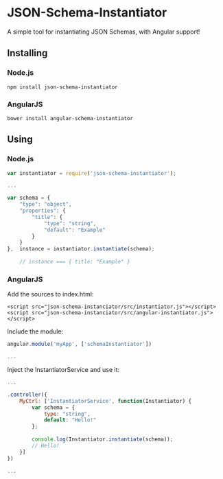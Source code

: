 # JSON-Schema-Instantiator
A simple tool for instantiating JSON Schemas, with Angular support!

## Installing

### Node.js

```
npm install json-schema-instantiator
```

### AngularJS

```
bower install angular-schema-instantiator
```

## Using

### Node.js
``` javascript
var instantiator = require('json-schema-instantiator');

...

var schema = {
    "type": "object",
    "properties": {
        "title": {
            "type": "string",
            "default": "Example"
        }
    }
},  instance = instantiator.instantiate(schema);
    
    // instance === { title: "Example" }
```

### AngularJS
Add the sources to index.html:

    <script src="json-schema-instanciator/src/instantiator.js"></script>
    <script src="json-schema-instanciator/src/angular-instantiator.js"></script>

Include the module:
``` javascript
angular.module('myApp', ['schemaInstantiator'])

...
```

Inject the InstantiatorService and use it:
``` javascript
...

.controller({
    MyCtrl: ['InstantiatorService', function(Instantiator) {
        var schema = {
            type: "string",
            default: "Hello!"
        };
        
        console.log(Instantiator.instantiate(schema));
        // Hello!
    }]
})

...
```

